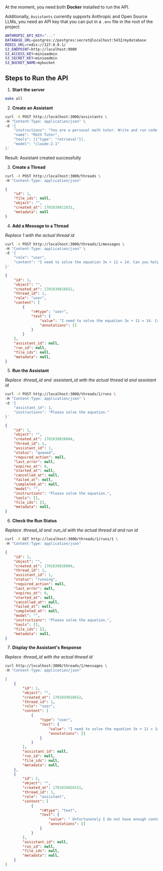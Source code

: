 

At the moment, you need both **Docker** installed to run the API.

Additionally, `Assistants` currently supports Anthropic and Open Source LLMs, you need an API key that you can put in a `.env` file in the root of the project:

```bash
ANTHROPIC_API_KEY="..."
DATABASE_URL=postgres://postgres:secret@localhost:5432/mydatabase
REDIS_URL=redis://127.0.0.1/
S3_ENDPOINT=http://localhost:9000
S3_ACCESS_KEY=minioadmin
S3_SECRET_KEY=minioadmin
S3_BUCKET_NAME=mybucket
```

## Steps to Run the API

1. **Start the server**

```bash
make all
```

2. **Create an Assistant** 

```bash
curl -X POST http://localhost:3000/assistants \
-H "Content-Type: application/json" \
-d '{
    "instructions": "You are a personal math tutor. Write and run code to answer math questions.",
    "name": "Math Tutor",
    "tools": [{"type": "retrieval"}],
    "model": "claude-2.1"
}'
```
Result: Assistant created successfully

3. **Create a Thread**

```bash
curl -X POST http://localhost:3000/threads \
-H "Content-Type: application/json"
```
```json
{
    "id": 1,
    "file_ids": null,
    "object": "",
    "created_at": 1701039812831,
    "metadata": null
}
```
4. **Add a Message to a Thread**

*Replace 1 with the actual thread id*

```bash
curl -X POST http://localhost:3000/threads/1/messages \
-H "Content-Type: application/json" \
-d '{
    "role": "user",
    "content": "I need to solve the equation 3x + 11 = 14. Can you help me?"
}'
```
```json
{
    "id": 1,
    "object": "",
    "created_at": 1701039816652,
    "thread_id": 1,
    "role": "user",
    "content": [
        {
            "r#type": "user",
            "text": {
                "value": "I need to solve the equation 3x + 11 = 14. Can you help me?",
                "annotations": []
            }
        }
    ],
    "assistant_id": null,
    "run_id": null,
    "file_ids": null,
    "metadata": null,
}
```
5. **Run the Assistant**

*Replace :thread_id and :assistant_id with the actual thread id and assistant id*

```bash
curl -X POST http://localhost:3000/threads/1/runs \
-H "Content-Type: application/json" \
-d '{
    "assistant_id": 1,
    "instructions": "Please solve the equation."
}'
```
```json
{
    "id": 1,
    "object": "",
    "created_at": 1701039820804,
    "thread_id": 1,
    "assistant_id": 1,
    "status": "queued",
    "required_action": null,
    "last_error": null,
    "expires_at": 0,
    "started_at": null,
    "cancelled_at": null,
    "failed_at": null,
    "completed_at": null,
    "model": "",
    "instructions": "Please solve the equation.",
    "tools": [],
    "file_ids": [],
    "metadata": null,
}
```
6. **Check the Run Status**

*Replace :thread_id and :run_id with the actual thread id and run id*

```bash
curl -X GET http://localhost:3000/threads/1/runs/1 \
-H "Content-Type: application/json"
```
```json
{
    "id": 1,
    "object": "",
    "created_at": 1701039820804,
    "thread_id": 1,
    "assistant_id": 1,
    "status": "running",
    "required_action": null,
    "last_error": null,
    "expires_at": 0,
    "started_at": null,
    "cancelled_at": null,
    "failed_at": null,
    "completed_at": null,
    "model": "",
    "instructions": "Please solve the equation.",
    "tools": [],
    "file_ids": [],
    "metadata": null,
}
```
7. **Display the Assistant's Response**

*Replace :thread_id with the actual thread id*

```bash
curl http://localhost:3000/threads/1/messages \
-H "Content-Type: application/json"
```
```json
[
    {
        "id": 1,
        "object": "",
        "created_at": 1701039816652,
        "thread_id": 1,
        "role": "user",
        "content": [
            {
                "type": "user",
                "text": {
                    "value": "I need to solve the equation 3x + 11 = 14. Can you help me?",
                    "annotations": []
                }
            }
        ],
        "assistant_id": null,
        "run_id": null,
        "file_ids": null,
        "metadata": null,
    },
    {
        "id": 2,
        "object": "",
        "created_at": 1701039826151,
        "thread_id": 1,
        "role": "assistant",
        "content": [
            {
                "r#type": "text",
                "text": {
                    "value": " Unfortunately I do not have enough context to solve the equation. Please provide the full equation you would like me to solve, and I will do my best to assist you in solving it. Some examples of helpful context that would allow me to solve an equation are:\n\n- Specifying the full equation, including all variables, numbers, and mathematical operators (+, - , /, , =, etc)\n- Providing any constraints or requirements on the variables\n- Specifying the desired form of the solution",
                    "annotations": []
                }
            }
        ],
        "assistant_id": null,
        "run_id": null,
        "file_ids": null,
        "metadata": null,
    }
]
```
